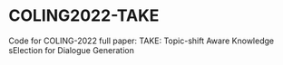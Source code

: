 # COLING2022-TAKE
Code for COLING-2022 full paper: TAKE: Topic-shift Aware Knowledge sElection for Dialogue Generation
